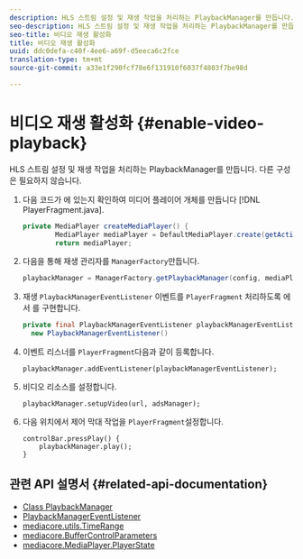 ```yaml
---
description: HLS 스트림 설정 및 재생 작업을 처리하는 PlaybackManager를 만듭니다. 다른 구성은 필요하지 않습니다.
seo-description: HLS 스트림 설정 및 재생 작업을 처리하는 PlaybackManager를 만듭니다. 다른 구성은 필요하지 않습니다.
seo-title: 비디오 재생 활성화
title: 비디오 재생 활성화
uuid: ddc0defa-c40f-4ee6-a69f-d5eeca6c2fce
translation-type: tm+mt
source-git-commit: a33e1f290fcf78e6f131910f6037f4803f7be98d

---
```



# 비디오 재생 활성화 {#enable-video-playback}

HLS 스트림 설정 및 재생 작업을 처리하는 PlaybackManager를 만듭니다. 다른 구성은 필요하지 않습니다.

1. 다음 코드가 에 있는지 확인하여 미디어 플레이어 개체를 만듭니다 [!DNL PlayerFragment.java].

   ```java
   private MediaPlayer createMediaPlayer() { 
           MediaPlayer mediaPlayer = DefaultMediaPlayer.create(getActivity().getApplicationContext()); 
           return mediaPlayer;
   ```

   <!-- I've duplicated this information. It also exists in the PlayerFragment section, just before the Feature manager section. I figured that I should have it here as well, in case they jump directly to this section.-->

1. 다음을 통해 재생 관리자를 `ManagerFactory`만듭니다.

   ```java
   playbackManager = ManagerFactory.getPlaybackManager(config, mediaPlayer);
   ```

1. 재생 `PlaybackManagerEventListener` 이벤트를 `PlayerFragment` 처리하도록 에서 를 구현합니다.

   ```java
   private final PlaybackManagerEventListener playbackManagerEventListener =  
     new PlaybackManagerEventListener() 
   ```

1. 이벤트 리스너를 `PlayerFragment`다음과 같이 등록합니다.

   ```
   playbackManager.addEventListener(playbackManagerEventListener);
   ```

1. 비디오 리소스를 설정합니다.

   ```
   playbackManager.setupVideo(url, adsManager); 
   ```

1. 다음 위치에서 제어 막대 작업을 `PlayerFragment`설정합니다.

   ```
   controlBar.pressPlay() { 
       playbackManager.play();  
   }
   ```

## 관련 API 설명서 {#related-api-documentation}

* [Class PlaybackManager](https://help.adobe.com/en_US/primetime/api/reference_implementation/android/javadoc/com/adobe/primetime/reference/manager/PlaybackManager.html)
* [PlaybackManagerEventListener](https://help.adobe.com/en_US/primetime/api/reference_implementation/android/javadoc/com/adobe/primetime/reference/manager/PlaybackManager.PlaybackManagerEventListener.html)
* [mediacore.utils.TimeRange](https://help.adobe.com/en_US/primetime/api/psdk/javadoc/com/adobe/mediacore/utils/TimeRange.html)
* [mediacore.BufferControlParameters](https://help.adobe.com/en_US/primetime/api/psdk/javadoc/com/adobe/mediacore/BufferControlParameters.html)
* [mediacore.MediaPlayer.PlayerState](https://help.adobe.com/en_US/primetime/api/psdk/javadoc/com/adobe/mediacore/MediaPlayer.PlayerState.html)